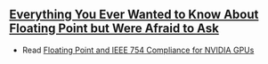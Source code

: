 ## [Everything You Ever Wanted to Know About Floating Point but Were Afraid to Ask](https://developer.nvidia.com/blog/everything-you-ever-wanted-know-about-floating-point-were-afraid-ask/)

- Read [Floating Point and IEEE 754 Compliance for NVIDIA GPUs](https://docs.nvidia.com/cuda/floating-point/)
